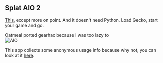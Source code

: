 ## Splat AIO 2

[This](https://github.com/seresaa/Splat-AIO), except more on point. And it doesn't need Python.
Load Gecko, start your game and go.

Oatmeal ported gearhax because I was too lazy to</br>
![AIO](http://i.imgur.com/9kuubUg.png)

This app collects some anonymous usage info because why not, you can look at it [here](https://wiiucodes.tk/aio_stats.php).
